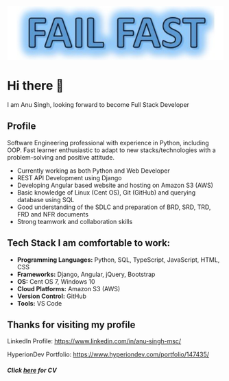 <img title="Fail Fast" alt="Fail Fast" src="/images/ff.jpg">

# Hi there 👋

I am Anu Singh, looking forward to become Full Stack Developer

## Profile

Software Engineering professional with experience in Python, including OOP. 
Fast learner enthusiastic to adapt to new stacks/technologies with a problem-solving and positive attitude.
- Currently working as both Python and Web Developer
- REST API Development using Django
- Developing Angular based website and hosting on Amazon S3 (AWS)
- Basic knowledge of Linux (Cent OS), Git (GitHub) and querying database using SQL
- Good understanding of the SDLC and preparation of BRD, SRD, TRD, FRD and NFR documents
- Strong teamwork and collaboration skills

## Tech Stack I am comfortable to work:
- **Programming Languages:** Python, SQL, TypeScript, JavaScript, HTML, CSS
- **Frameworks:** Django, Angular, jQuery, Bootstrap
- **OS:** Cent OS 7, Windows 10
- **Cloud Platforms:** Amazon S3 (AWS)
- **Version Control:** GitHub
- **Tools:** VS Code

## Thanks for visiting my profile
LinkedIn Profile: https://www.linkedin.com/in/anu-singh-msc/

HyperionDev Portfolio: https://www.hyperiondev.com/portfolio/147435/

##### _Click [here](https://github.com/anusinghmsc/anusinghmsc/blob/main/CV_Anu_Developer.pdf) for CV_
